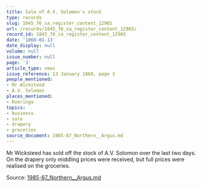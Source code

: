 ```yaml
---
title: Sale of A.V. Solomon's stock
type: records
slug: 1845_76_sa_register_content_12965
url: /records/1845_76_sa_register_content_12965/
record_id: 1845_76_sa_register_content_12965
date: '1860-01-13'
date_display: null
volume: null
issue_number: null
page: '3'
article_type: news
issue_reference: 13 January 1860, page 3
people_mentioned:
- Mr Wicksteed
- A.V. Solomon
places_mentioned:
- Kooringa
topics:
- business
- sale
- drapery
- groceries
source_document: 1985-87_Northern__Argus.md
---
```


Mr Wicksteed has sold off the stock of A.V. Solomon over the last two days.  On the drapery only middling prices were received, but full prices were realised on the groceries.

Source: [1985-87_Northern__Argus.md](/downloads/markdown/1985-87_Northern__Argus.md)
